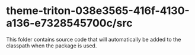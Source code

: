 # theme-triton-038e3565-416f-4130-a136-e7328545700c/src

This folder contains source code that will automatically be added to the classpath when
the package is used.
